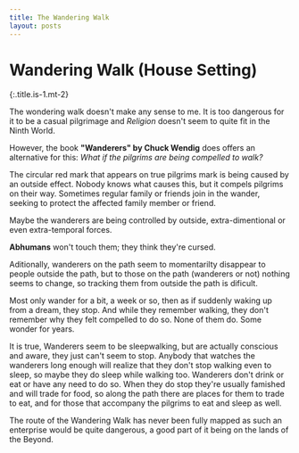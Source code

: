```yaml
---
title: The Wandering Walk
layout: posts
---
```


# Wandering Walk (House Setting)
{:.title.is-1.mt-2} 

The wondering walk doesn't make any sense to me. It is too dangerous for it to be a casual pilgrimage and _Religion_ doesn't seem to quite fit in the Ninth World.

However, the book __"Wanderers" by Chuck Wendig__ does offers an alternative for this: _What if the pilgrims are being compelled to walk?_

The circular red mark that appears on true pilgrims mark is being caused by an outside effect. Nobody knows what causes this, but it compels pilgrims on their way. Sometimes regular family or friends join in the wander, seeking to protect the affected family member or friend. 

Maybe the wanderers are being controlled by outside, extra-dimentional or even extra-temporal forces.  

__Abhumans__ won't touch them; they think they're cursed. 

Aditionally, wanderers on the path seem to momentarilty disappear to people outside the path, but to those on the path (wanderers or not) nothing seems to change, so tracking them from outside the path is dificult.  

Most only wander for a bit, a week or so, then as if suddenly waking up from a dream, they stop. And while they remember walking, they don't remember why they felt compelled to do so. None of them do. Some wonder for years.    

It is true, Wanderers seem to be sleepwalking, but are actually conscious and aware, they just can't seem to stop. Anybody that watches the wanderers long enough will realize that they don't stop walking even to sleep, so maybe they do sleep while walking too. Wanderers don't drink or eat or have any need to do so. When they do stop they're usually famished and will trade for food, so along the path there are places for them to trade to eat, and for those that accompany the pilgrims to eat and sleep as well.   

The route of the Wandering Walk has never been fully mapped as such an enterprise would be quite dangerous, a good part of it being on the lands of the Beyond.  

<br>
